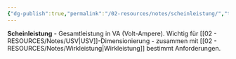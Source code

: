 ```yaml
---
{"dg-publish":true,"permalink":"/02-resources/notes/scheinleistung/","tags":["elektrik/leistung","usv/dimensionierung"],"noteIcon":"","updated":"2025-08-27T15:03:22.898+02:00"}
---
```



**Scheinleistung** - Gesamtleistung in VA (Volt-Ampere).
Wichtig für [[02 - RESOURCES/Notes/USV\|USV]]-Dimensionierung - zusammen mit [[02 - RESOURCES/Notes/Wirkleistung\|Wirkleistung]] bestimmt Anforderungen.